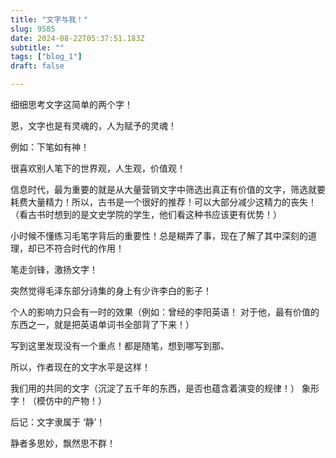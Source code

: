 ```yaml
--- 
title: "文字与我！" 
slug: 9585
date: 2024-08-22T05:37:51.183Z 
subtitle: "" 
tags: ["blog_1"] 
draft: false

--- 
```



细细思考文字这简单的两个字！

恩，文字也是有灵魂的，人为赋予的灵魂！

例如：下笔如有神！




很喜欢别人笔下的世界观，人生观，价值观！

信息时代，最为重要的就是从大量营销文字中筛选出真正有价值的文字，筛选就要耗费大量精力！所以，古书是一个很好的推荐！可以大部分减少这精力的丧失！（看古书时想到的是文史学院的学生，他们看这种书应该更有优势！）  




小时候不懂练习毛笔字背后的重要性！总是糊弄了事，现在了解了其中深刻的道理，却已不符合时代的作用！

笔走剑锋，激扬文字！




突然觉得毛泽东部分诗集的身上有少许李白的影子！

个人的影响力只会有一时的效果（例如：曾经的李阳英语！ 对于他，最有价值的东西之一，就是把英语单词书全部背了下来！）

写到这里发现没有一个重点！都是随笔，想到哪写到那、

所以，作者现在的文字水平是这样！

我们用的共同的文字（沉淀了五千年的东西，是否也蕴含着演变的规律！）  象形字！（模仿中的产物！）  




后记：文字隶属于 ‘静’！

静者多思妙，飘然思不群！



















